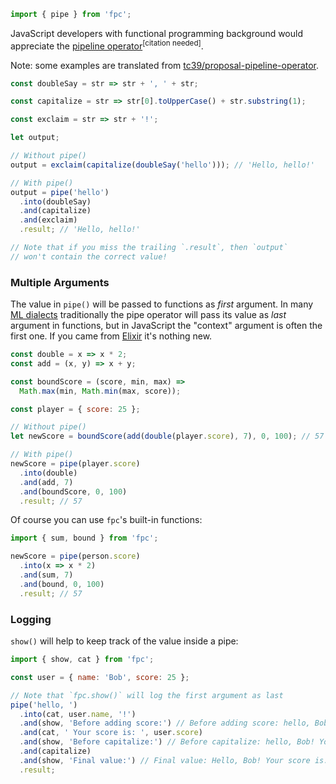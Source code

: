 ```javascript
import { pipe } from 'fpc';
```

JavaScript developers with functional programming background would appreciate the [pipeline operator][tc39-proposal-pipeline-operator]<sup>[citation needed]</sup>.

Note: some examples are translated from [tc39/proposal-pipeline-operator][tc39-proposal-pipeline-operator].

```javascript
const doubleSay = str => str + ', ' + str;

const capitalize = str => str[0].toUpperCase() + str.substring(1);

const exclaim = str => str + '!';

let output;

// Without pipe()
output = exclaim(capitalize(doubleSay('hello'))); // 'Hello, hello!'

// With pipe()
output = pipe('hello')
  .into(doubleSay)
  .and(capitalize)
  .and(exclaim)
  .result; // 'Hello, hello!'

// Note that if you miss the trailing `.result`, then `output`
// won't contain the correct value!
```

### Multiple Arguments

The value in `pipe()` will be passed to functions as *first* argument. In many [ML dialects][ML-lang] traditionally the pipe operator will pass its value as *last* argument in functions, but in JavaScript the "context" argument is often the first one. If you came from [Elixir][elixir-lang] it's nothing new.

```javascript
const double = x => x * 2;
const add = (x, y) => x + y;

const boundScore = (score, min, max) =>
  Math.max(min, Math.min(max, score));

const player = { score: 25 };

// Without pipe()
let newScore = boundScore(add(double(player.score), 7), 0, 100); // 57

// With pipe()
newScore = pipe(player.score)
  .into(double)
  .and(add, 7)
  .and(boundScore, 0, 100)
  .result; // 57
```

Of course you can use `fpc`'s built-in functions:

```javascript
import { sum, bound } from 'fpc';

newScore = pipe(person.score)
  .into(x => x * 2)
  .and(sum, 7)
  .and(bound, 0, 100)
  .result; // 57
```

### Logging

`show()` will help to keep track of the value inside a pipe:

```javascript
import { show, cat } from 'fpc';

const user = { name: 'Bob', score: 25 };

// Note that `fpc.show()` will log the first argument as last
pipe('hello, ')
  .into(cat, user.name, '!')
  .and(show, 'Before adding score:') // Before adding score: hello, Bob!
  .and(cat, ' Your score is: ', user.score)
  .and(show, 'Before capitalize:') // Before capitalize: hello, Bob! Your score is: 25
  .and(capitalize)
  .and(show, 'Final value:') // Final value: Hello, Bob! Your score is: 25
  .result;
```

[ML-lang]: https://en.wikipedia.org/wiki/ML_%28programming_language%29
[elixir-lang]: https://elixir-lang.org
[tc39-proposal-pipeline-operator]: https://github.com/tc39/proposal-pipeline-operator
